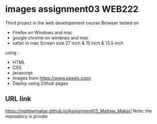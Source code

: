 
# images assignment03 WEB222

Third project in the web developement course Browser tested on

- Firefox on Windows and mac
- google chrome on windows and mac
- safari in mac Screen size 27 inch & 15 inch & 13.5 inch

using :

- HTML
- CSS
- javascript
- Images from https://www.pexels.com/
- Deploy using Github pages

## URL link

https://mattewmakar.github.io/Assignment03_Mattew_Makar/ Note: the reposatory is private
